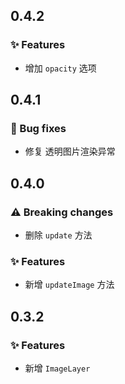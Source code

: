 ## 0.4.2

### ✨ Features

- 增加 `opacity` 选项

## 0.4.1

### 🐞 Bug fixes

- 修复 透明图片渲染异常

## 0.4.0

### ⚠️ Breaking changes

- 删除 `update` 方法

### ✨ Features

- 新增 `updateImage` 方法

## 0.3.2

### ✨ Features

- 新增 `ImageLayer`
